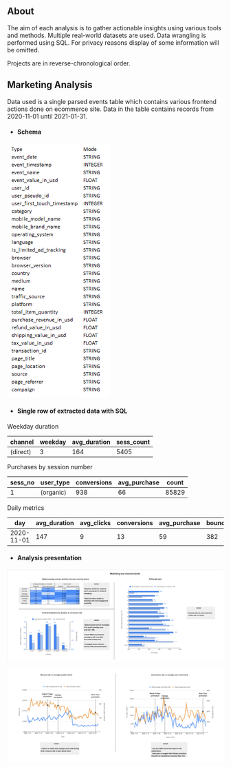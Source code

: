 ## About
The aim of each analysis is to gather actionable insights using various tools and methods. Multiple real-world datasets are used. Data wrangling is performed using SQL. For privacy reasons display of some information will be omitted.

Projects are in reverse-chronological order.

## Marketing Analysis

Data used is a single parsed events table which contains various frontend actions done on ecommerce site. Data in the table contains records from 2020-11-01 until 2021-01-31.

- #### Schema

![](https://github.com/KarolisGryb/first-analyses/blob/main/marketing_files/schema.png)

- #### Single row of extracted data with SQL

Weekday duration

|  channel |  weekday | avg_duration  |  sess_count |
| ------------ | ------------ | ------------ | ------------ |
| (direct)  | 3 | 164  | 5405  |

Purchases by session number

| sess_no  |  user_type | conversions  |  avg_purchase | count  |
| ------------ | ------------ | ------------ | ------------ | ------------ |
| 1  |  (organic) | 938  | 66  | 85829  |

Daily metrics

| day  | avg_duration  |  avg_clicks | conversions  | avg_purchase | bounce_count  |  user_count |
| ------------ | ------------ | ------------ | ------------ | ------------ | ------------ | ------------ |
|  2020-11-01 |  147 |  9 |  13 | 59  | 382  |  2365 |

- #### Analysis presentation

![](https://github.com/KarolisGryb/first-analyses/blob/main/marketing_files/present_file1.png)

![](https://github.com/KarolisGryb/first-analyses/blob/main/marketing_files/present_file2.png)





